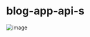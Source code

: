 # blog-app-api-s

![image](https://user-images.githubusercontent.com/122023966/212682670-c5704be7-ae78-47df-86f6-2194af8e4ab1.png)




